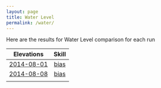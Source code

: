 ```yaml
---
layout: page
title: Water Level
permalink: /water/
---
```


Here are the results for Water Level comparison for each run


| Elevations                                                         | Skill                                               |
|:------------------------------------------------------------------:|:---------------------------------------------------:|
| [2014-08-01](/notebooks/inundation/2014-08-01/inundation_map.html) | [bias](/notebooks/inundation/2014-08-01/table.html) |
| [2014-08-08](/notebooks/inundation/2014-08-08/inundation_map.html) | [bias](/notebooks/inundation/2014-08-01/table.html) |
|                                                                    |                                                     |
